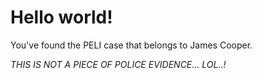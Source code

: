 # Hello world!
You've found the PELI case that belongs to James Cooper.

*THIS IS NOT A PIECE OF POLICE EVIDENCE... LOL..!*
